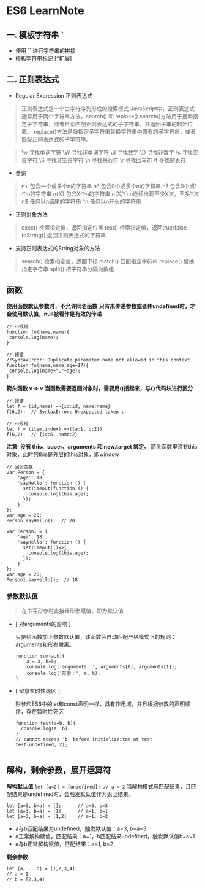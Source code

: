 # ES6 LearnNote

## 一. 模板字符串  `

- 使用 `` 进行字符串的拼接
- 模板字符串标记   [*扩展]

## 二. 正则表达式
- Regular Expression 正则表达式
> 正则表达式是一个由字符序列形成的搜索模式
> JavaScript中，正则表达式通常用于两个字符串方法，search() 和 replace()
> search()方法用于搜索指定子字符串，或者检索匹配正则表达式的子字符串，并返回子串的起始位置。
> replace()方法是将指定子字符串替换字符串中原有的子字符串，或者匹配正则表达式的子字符串。

> \w 				寻找单词字符
> \W				寻找非单词字符
> \d				寻找数字
> \D				寻找非数字
> \s				寻找空白字符
> \S				寻找非空白字符
> \n				寻找换行符
> \r				寻找回车符
> \t				寻找制表符

- 量词
> n+				包含一个或多个n的字符串
> n*				包含0个或多个n的字符串
> n?				包含0个或1个n的字符串
> n{X}				包含X个n的字符串
> n{X,Y}			n连续出现至少X次，至多Y次
> n$				任何以n结尾的字符串
> ^n				任何以n开头的字符串

- 正则对象方法
> exec()			检索指定值，返回指定位置
> test()			检索指定值，返回true/false
> toString()		返回正则表达式的字符串

- 支持正则表达式的String对象的方法
> search()			检索指定值，返回下标
> match()			匹配指定字符串
> replace()			替换指定字符串
> split()			把字符串分隔为数组

## 函数

**使用函数默认参数时，不允许同名函数**
**只有未传递参数或者传undefined时，才会使用默认值，null被看作是有效的传递**
```
// 不报错
function fn(name,name){
 console.log(name);
}

// 报错
//SyntaxError: Duplicate parameter name not allowed in this context
function fn(name,name,age=17){
 console.log(name+","+age);
}
```
**箭头函数 v => v**
**当函数需要返回对象时，需要用()括起来，与{}代码块进行区分**
```
// 报错
let f = (id,name) =>{id:id, name:name}
f(6,2);  // SyntaxError: Unexpected token :

// 不报错
let f = (item,index) =>({a:1, b:2})
f(6,2);  // {id:6, name:2}
```
**注意: 没有 this、super、arguments 和 new.target 绑定。**
箭头函数里没有this对象，此时的this是外层的this对象，即window
```
// 回调函数
var Person = {
    'age': 18,
    'sayHello': function () {
      setTimeout(function () {
        console.log(this.age);
      });
    }
};
var age = 20;
Person.sayHello();  // 20
 
var Person1 = {
    'age': 18,
    'sayHello': function () {
      setTimeout(()=>{
        console.log(this.age);
      });
    }
};
var age = 20;
Person1.sayHello();  // 18
```

### 参数默认值

> 在书写形参时直接给形参赋值，即为默认值

- [ 对arguments的影响 ]
  
  只要给函数加上参数默认值，该函数会自动匹配严格模式下的规则：arguments和形参脱离。
  ```
  function sum(a,b){
	  a = 3, b=5;
	  console.log('arguments: ', arguments[0], arguments[1]);
	  console.log('形参：', a, b);
  }
  ```

- [ 留意暂时性死区 ]

  形参和ES6中的let和const声明一样，具有作用域，并且根据参数的声明顺序，存在暂时性死区

  ```
  function test(a=b, b){
  	console.log(a, b);
  }
  // cannot access 'b' before initializaiton at test
  test(undefined, 2);
  
  
  ```


## 解构，剩余参数，展开运算符

  **解构默认值**
	```
	let [a=2] = [undefined]; // a = 2
	``` 
  当解构模式有匹配结果，且匹配结果是undefined时，会触发默认值作为返回结果。
  ```
  let [a=3, b=a] = [];		// a=3, b=3
  let [a=3, b=a] = [1]  	// a=1, b=1
  let [a=3, b=a] = [1,2]	// a=1, b=2
  ```
  - a与b匹配结果为undefined，触发默认值：a=3, b=a=3
  - a正常解构赋值，匹配结果：a=1，b匹配结果undefined，触发默认值b=a=1
  - a与b正常解构赋值，匹配结果：a=1, b=2

  **剩余参数**
  ```
  let [a, ...b] = [1,2,3,4];
  // a = 1
  // b = [2,3,4]
  ```